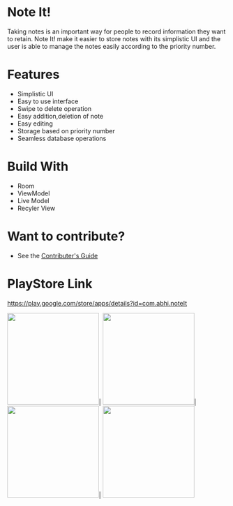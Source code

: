 # Note It!
Taking notes is an important way for people to record information they want to retain. 
Note It! make it easier to store notes with its simplistic UI and the user is able to manage the notes easily according to the priority number.

# Features
* Simplistic UI
* Easy to use interface
* Swipe to delete operation
* Easy addition,deletion of note
* Easy editing
* Storage based on priority number
* Seamless database operations

# Build With
* Room
* ViewModel
* Live Model  
* Recyler View

# Want to contribute?
* See the [Contributer's Guide](https://github.com/abhinav78910/Note_It/blob/master/Contributing.md)

# PlayStore Link
https://play.google.com/store/apps/details?id=com.abhi.noteIt

<img src="https://user-images.githubusercontent.com/51455561/80761992-425d9180-8b59-11ea-912b-41816e3149bf.jpg" width="210">|
<img src="https://user-images.githubusercontent.com/51455561/80761988-41c4fb00-8b59-11ea-8b6c-c95eb44e48e6.jpg" width="210">|
<img src="https://user-images.githubusercontent.com/51455561/80761978-3f62a100-8b59-11ea-94dd-42f7ef8c6f4d.jpg" width="210">|
<img src="https://user-images.githubusercontent.com/51455561/80761983-4093ce00-8b59-11ea-864d-3105ddf804d5.jpg" width="210">


